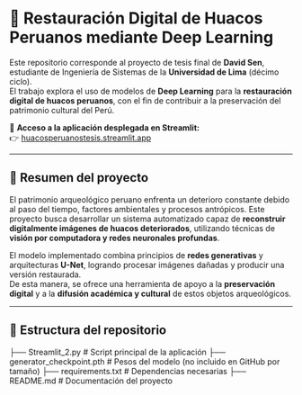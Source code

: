 # 🏺 Restauración Digital de Huacos Peruanos mediante Deep Learning

Este repositorio corresponde al proyecto de tesis final de **David Sen**, estudiante de Ingeniería de Sistemas de la **Universidad de Lima** (décimo ciclo).  
El trabajo explora el uso de modelos de **Deep Learning** para la **restauración digital de huacos peruanos**, con el fin de contribuir a la preservación del patrimonio cultural del Perú.

🔗 **Acceso a la aplicación desplegada en Streamlit:**  
👉 [huacosperuanostesis.streamlit.app](https://huacosperuanostesis.streamlit.app/)

---

## 📌 Resumen del proyecto

El patrimonio arqueológico peruano enfrenta un deterioro constante debido al paso del tiempo, factores ambientales y procesos antrópicos. Este proyecto busca desarrollar un sistema automatizado capaz de **reconstruir digitalmente imágenes de huacos deteriorados**, utilizando técnicas de **visión por computadora y redes neuronales profundas**.

El modelo implementado combina principios de **redes generativas** y arquitecturas **U-Net**, logrando procesar imágenes dañadas y producir una versión restaurada.  
De esta manera, se ofrece una herramienta de apoyo a la **preservación digital** y a la **difusión académica y cultural** de estos objetos arqueológicos.

---

## 📂 Estructura del repositorio



├── Streamlit_2.py # Script principal de la aplicación
├── generator_checkpoint.pth # Pesos del modelo (no incluido en GitHub por tamaño)
├── requirements.txt # Dependencias necesarias
├── README.md # Documentación del proyecto

